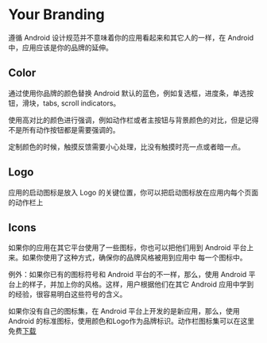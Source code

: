 # Your Branding

遵循 Android 设计规范并不意味着你的应用看起来和其它人的一样，在 Android 中，应用应该是你的品牌的延伸。

## Color 

通过使用你品牌的颜色替换 Android 默认的蓝色，例如复选框，进度条，单选按钮，滑块，tabs, scroll indicators。

使用高对比的颜色进行强调，例如动作栏或者主按钮与背景颜色的对比，但是记得不是所有动作按钮都是需要强调的。

定制颜色的时候，触摸反馈需要小心处理，比没有触摸时亮一点或者暗一点。

## Logo

应用的启动图标是放入 Logo 的关键位置，你可以把启动图标放在应用内每个页面的动作栏上

## Icons

如果你的应用在其它平台使用了一些图标，你也可以把他们用到 Android 平台上来。如果你使用了这种方式，确保你的品牌风格被用到应用中
每一个图标中。

例外：如果你已有的图标符号和 Android 平台的不一样，那么，使用 Android 平台上的样子，并加上你的风格。这样，用户根据他们在其它
Android 应用中学到的经验，很容易明白这些符号的含义。

如果你没有自己的图标集，在 Android 平台上开发的是新应用，那么，使用 Android 的标准图标，使用颜色和Logo作为品牌标识。动作栏图标集可以在这里免费[下载](http://developer.android.com/design/downloads/index.html)
